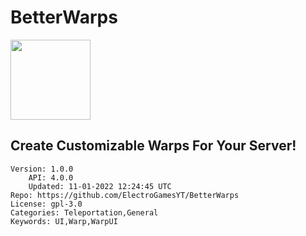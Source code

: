 # BetterWarps
<img src="https://raw.githubusercontent.com/ElectroGamesYT/BetterWarps/d151baa7f02e15fe375b4f44fbc392f108ca43e6/icon.png" width="128" height="128" />

## Create Customizable Warps For Your Server!
```properties
Version: 1.0.0
    API: 4.0.0
    Updated: 11-01-2022 12:24:45 UTC
Repo: https://github.com/ElectroGamesYT/BetterWarps
License: gpl-3.0
Categories: Teleportation,General
Keywords: UI,Warp,WarpUI
```